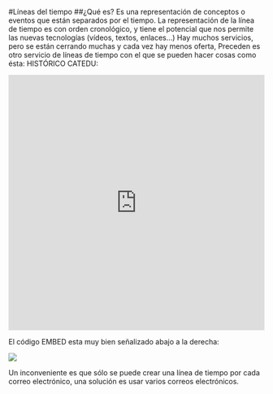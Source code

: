 #Líneas del tiempo
##¿Qué es?
Es una representación de conceptos o eventos que están separados por el tiempo. La representación de la línea de tiempo es con orden cronológico, y tiene el potencial que nos permite las nuevas tecnologías (vídeos, textos, enlaces...)
Hay muchos servicios, pero se están cerrando muchas y cada vez hay menos oferta, Preceden es otro servicio de líneas de tiempo con el que se pueden hacer cosas como ésta:
HISTÓRICO CATEDU:

<iframe src="https://www.preceden.com/timelines/316285/embed" width="100%" height="503" frameborder="0">
  <a href="https://www.preceden.com" target="_top">Preceden Timeline Maker</a>
</iframe>

El código EMBED esta muy bien señalizado abajo a la derecha:

![](https://catedu.gitbooks.io/aprendizaje-colaborativo-con-blog/content/img/img0.png)

Un inconveniente es que sólo se puede crear una línea de tiempo por cada correo electrónico, una solución es usar varios correos electrónicos.